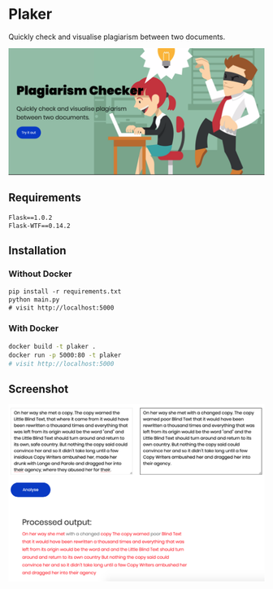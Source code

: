 # Plaker

Quickly check and visualise plagiarism between two documents.


![](static/images/plaker.png)

## Requirements
```
Flask==1.0.2
Flask-WTF==0.14.2
```

## Installation

### Without Docker
```
pip install -r requirements.txt
python main.py
# visit http://localhost:5000
```

### With Docker
```bash
docker build -t plaker .
docker run -p 5000:80 -t plaker
# visit http://localhost:5000
```

## Screenshot
![](static/images/demo.png)



